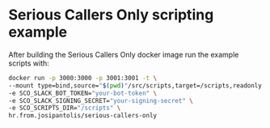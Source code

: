 # Serious Callers Only scripting example

After building the Serious Callers Only docker image run the example scripts with:

```bash
docker run -p 3000:3000 -p 3001:3001 -t \
--mount type=bind,source="$(pwd)"/src/scripts,target=/scripts,readonly \
-e SCO_SLACK_BOT_TOKEN="your-bot-token" \
-e SCO_SLACK_SIGNING_SECRET="your-signing-secret" \
-e SCO_SCRIPTS_DIR="/scripts" \
hr.from.josipantolis/serious-callers-only
```

